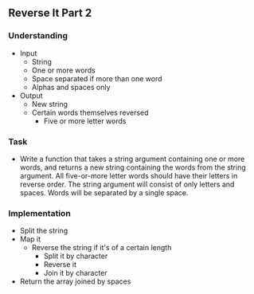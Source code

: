 ## Reverse It Part 2

### Understanding
- Input
  + String
  + One or more words
  + Space separated if more than one word
  + Alphas and spaces only
- Output
  + New string
  + Certain words themselves reversed
    * Five or more letter words

### Task
- Write a function that takes a string argument containing one or more words, and returns a new string containing the words from the string argument. All five-or-more letter words should have their letters in reverse order. The string argument will consist of only letters and spaces. Words will be separated by a single space.

### Implementation
- Split the string
- Map it
  + Reverse the string if it's of a certain length
    * Split it by character
    * Reverse it
    * Join it by character
- Return the array joined by spaces